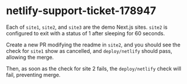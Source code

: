 # netlify-support-ticket-178947

Each of `site1`, `site2`, and `site3` are the demo Next.js sites. `site2` is configured to exit with a status of 1 after sleeping for 60 seconds.

Create a new PR modifying the readme in `site2`, and you should see the check for `site1` show as cancelled, and `deploy/netlify` should pass, allowing the merge. 

Then, as soon as the check for site 2 fails, the `deploy/netlify` check will fail, preventing merge.